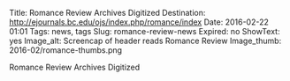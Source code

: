 Title: Romance Review Archives Digitized
Destination: http://ejournals.bc.edu/ojs/index.php/romance/index
Date: 2016-02-22 01:01 
Tags: news, tags 
Slug: romance-review-news 
Expired: no
ShowText: yes
Image_alt: Screencap of header reads Romance Review
Image_thumb: 2016-02/romance-thumbs.png

Romance Review Archives Digitized